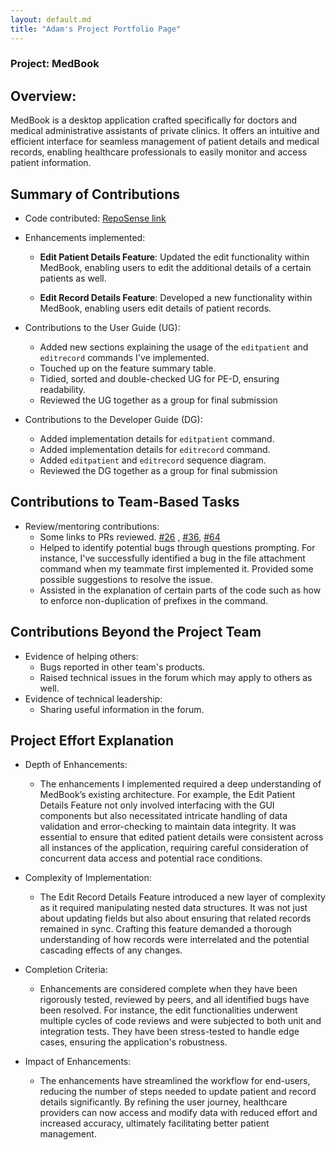 ```yaml
---
layout: default.md
title: "Adam's Project Portfolio Page"
---
```


### Project: MedBook

## Overview:

MedBook is a desktop application crafted specifically for doctors and medical administrative assistants of private clinics. It offers an intuitive and efficient interface for seamless management of patient details and medical records, enabling healthcare professionals to easily monitor and access patient information.

## Summary of Contributions

- Code contributed: [RepoSense link](https://nus-cs2103-ay2324s1.github.io/tp-dashboard/?search=adammangzijun&breakdown=true)
- Enhancements implemented:

  - **Edit Patient Details Feature**:
    Updated the edit functionality within MedBook, enabling users to edit the additional details of a certain patients as well.

  - **Edit Record Details Feature**:
    Developed a new functionality within MedBook, enabling users edit details of patient records.

- Contributions to the User Guide (UG):

  - Added new sections explaining the usage of the `editpatient` and `editrecord` commands I've implemented.
  - Touched up on the feature summary table.
  - Tidied, sorted and double-checked UG for PE-D, ensuring readability.
  - Reviewed the UG together as a group for final submission

- Contributions to the Developer Guide (DG):
  - Added implementation details for `editpatient` command.
  - Added implementation details for `editrecord` command.
  - Added `editpatient` and `editrecord` sequence diagram.
  - Reviewed the DG together as a group for final submission

## Contributions to Team-Based Tasks

- Review/mentoring contributions:
  - Some links to PRs reviewed. [#26](https://github.com/AY2324S1-CS2103T-T12-4/tp/pull/26) , [#36](https://github.com/AY2324S1-CS2103T-T12-4/tp/pull/36), [#64](https://github.com/AY2324S1-CS2103T-T12-4/tp/pull/64)
  - Helped to identify potential bugs through questions prompting. For instance, I've successfully identified a bug in the file attachment command when my teammate first implemented it. Provided some possible suggestions to resolve the issue.
  - Assisted in the explanation of certain parts of the code such as how to enforce non-duplication of prefixes in the command.

## Contributions Beyond the Project Team

- Evidence of helping others:
  - Bugs reported in other team's products.
  - Raised technical issues in the forum which may apply to others as well.
- Evidence of technical leadership:
  - Sharing useful information in the forum.

## Project Effort Explanation
- Depth of Enhancements:
  - The enhancements I implemented required a deep understanding of MedBook’s existing architecture. For example, the Edit Patient Details Feature not only involved interfacing with the GUI components but also necessitated intricate handling of data validation and error-checking to maintain data integrity. It was essential to ensure that edited patient details were consistent across all instances of the application, requiring careful consideration of concurrent data access and potential race conditions.

- Complexity of Implementation:
  - The Edit Record Details Feature introduced a new layer of complexity as it required manipulating nested data structures. It was not just about updating fields but also about ensuring that related records remained in sync. Crafting this feature demanded a thorough understanding of how records were interrelated and the potential cascading effects of any changes.

- Completion Criteria:
  - Enhancements are considered complete when they have been rigorously tested, reviewed by peers, and all identified bugs have been resolved. For instance, the edit functionalities underwent multiple cycles of code reviews and were subjected to both unit and integration tests. They have been stress-tested to handle edge cases, ensuring the application's robustness.
- Impact of Enhancements:
  - The enhancements have streamlined the workflow for end-users, reducing the number of steps needed to update patient and record details significantly. By refining the user journey, healthcare providers can now access and modify data with reduced effort and increased accuracy, ultimately facilitating better patient management.
